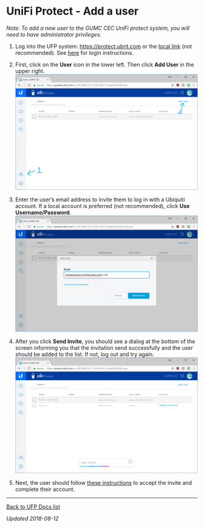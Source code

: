 # UniFi Protect - Add a user

*Note: To add a new user to the GUMC CEC UniFi protect system, you will need to have administrator privileges.*

1. Log into the UFP system: https://protect.ubnt.com or the [local link](https://10.0.0.4:7443) (not recommended). See [here](ufp-login.html) for login instructions.

2. First, click on the **User** icon in the lower left. Then click **Add User** in the upper right.![ufp-add-1](ufp-adduser.assets/ufp-add-1.png)

   

3. Enter the user’s email address to invite them to log in with a Ubiquiti account. If a local account is preferred (not recommended), click **Use Username/Password**.![ufp-add-2](ufp-adduser.assets/ufp-add-2.png)

   

4. After you click **Send Invite**, you should see a dialog at the bottom of the screen informing you that the invitation send successfully and the user should be added to the list. If not, log out and try again.
   ![ufp-add-3](ufp-adduser.assets/ufp-add-3.png)

   

5. Next, the user should follow [these instructions](ufp-acceptinvite.html) to accept the invite and complete their account.



------

[Back to UFP Docs list](https://BLTsndwch.github.io/GUMCdocs/UFPdocs/index.html)

*Updated 2018-08-12*